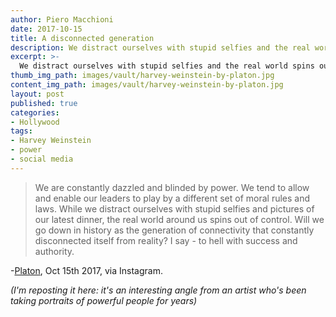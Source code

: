```yaml
---
author: Piero Macchioni
date: 2017-10-15
title: A disconnected generation
description: We distract ourselves with stupid selfies and the real world spins out of control, says photographer Platon about Harvey Weinstein scandal.
excerpt: >-
  We distract ourselves with stupid selfies and the real world spins out of control, says photographer Platon about Harvey Weinstein scandal.
thumb_img_path: images/vault/harvey-weinstein-by-platon.jpg
content_img_path: images/vault/harvey-weinstein-by-platon.jpg
layout: post
published: true
categories:
- Hollywood
tags:
- Harvey Weinstein
- power
- social media
---
```


> We are constantly dazzled and blinded by power. We tend to allow and enable our leaders to play by a different set of moral rules and laws. While we distract ourselves with stupid selfies and pictures of our latest dinner, the real world around us spins out of control. Will we go down in history as the generation of connectivity that constantly disconnected itself from reality? I say - to hell with success and authority.

-[Platon](https://www.instagram.com/p/BaPkP9lBTFp/?taken-by=platon), Oct 15th 2017, via Instagram.

_(I'm reposting it here: it's an interesting angle from an artist who's been taking portraits of powerful people for years)_

